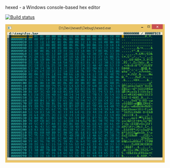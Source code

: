 hexed - a Windows console-based hex editor

[![Build status](https://ci.appveyor.com/api/projects/status/1mjm8674l9ardj0t?svg=true)](https://ci.appveyor.com/project/izzo/hexed)

![hexed.gif](/hexed.gif)